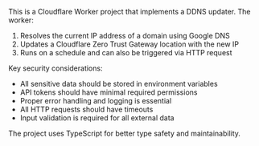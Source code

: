 <!-- Use this file to provide workspace-specific custom instructions to Copilot. -->

This is a Cloudflare Worker project that implements a DDNS updater. The worker:
1. Resolves the current IP address of a domain using Google DNS
2. Updates a Cloudflare Zero Trust Gateway location with the new IP
3. Runs on a schedule and can also be triggered via HTTP request

Key security considerations:
- All sensitive data should be stored in environment variables
- API tokens should have minimal required permissions
- Proper error handling and logging is essential
- All HTTP requests should have timeouts
- Input validation is required for all external data

The project uses TypeScript for better type safety and maintainability.
